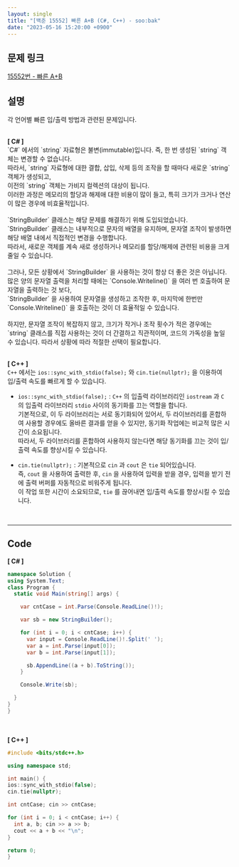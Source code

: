 ```yaml
---
layout: single
title: "[백준 15552] 빠른 A+B (C#, C++) - soo:bak"
date: "2023-05-16 15:20:00 +0900"
---
```


## 문제 링크
  [15552번 - 빠른 A+B](https://www.acmicpc.net/problem/15552)

## 설명
각 언어별 빠른 입/출력 방법과 관련된 문제입니다. <br>

<br>
<b>[ C# ] </b>
<br>
`C#` 에서의 `string` 자료형은 불변(immutable)입니다. 즉, 한 번 생성된 `string` 객체는 변경할 수 없습니다. <br>
따라서, `string` 자료형에 대한 결합, 삽입, 삭제 등의 조작을 할 때마다 새로운 `string` 객체가 생성되고,<br>
이전의 `string` 객체는 가비지 컬렉션의 대상이 됩니다.<br>
이러한 과정은 메모리의 할당과 해제애 대한 비용이 많이 들고, 특히 크기가 크거나 연산이 많은 경우에 비효율적입니다. <br>
<br>
`StringBuilder` 클래스는 해당 문제를 해결하기 위해 도입되었습니다. <br>
`StringBuilder` 클래스는 내부적으로 문자의 배열을 유지하며, 문자열 조작이 발생하면 해당 배열 내에서 직접적인 변경을 수행합니다. <br>
따라서, 새로운 객체를 계속 새로 생성하거나 메모리를 할당/해제에 관련된 비용을 크게 줄일 수 있습니다. <br>
<br>
그러나, 모든 상황에서 `StringBuilder` 을 사용하는 것이 항상 더 좋은 것은 아닙니다. <br>
많은 양의 문자열 출력을 처리할 때에는 `Console.Writeline()` 을 여러 번 호출하여 문자열을 출력하는 것 보다, <br>
`StringBuilder` 을 사용하여 문자열을 생성하고 조작한 후, 마지막에 한번만 `Console.Writeline()` 을 호출하는 것이 더 효율적일 수 있습니다.<br>
<br>
하지만, 문자열 조작이 복잡하지 않고, 크기가 작거나 조작 횟수가 적은 경우에는 `string` 클래스를 직접 사용하는 것이 더 간결하고 직관적이며, 코드의 가독성을 높일 수 있습니다. 따라서 상황에 따라 적절한 선택이 필요합니다. <br>
<br>

<b>[ C++ ] </b>
<br>
`C++` 에서는 `ios::sync_with_stdio(false);` 와 `cin.tie(nullptr);` 을 이용하여 입/출력 속도를 빠르게 할 수 있습니다. <br>

- `ios::sync_with_stdio(false);` : `C++` 의 입출력 라이브러리인 `iostream` 과 `C` 의 입출력 라이브러리 `stdio` 사이의 동기화를 끄는 역할을 합니다. <br>
기본적으로, 이 두 라이브러리는 서로 동기화되어 있어서, 두 라이브러리를 혼합하여 사용할 경우에도 올바른 결과를 얻을 수 있지만, 동기화 작업에는 비교적 많은 시간이 소요됩니다.<br>
따라서, 두 라이브러리를 혼합하여 사용하지 않는다면 해당 동기화를 끄는 것이 입/출력 속도를 향상시킬 수 있습니다.<br>

- `cin.tie(nullptr);` : 기본적으로 `cin` 과 `cout` 은 `tie` 되어있습니다.<br>
즉, `cout` 을 사용하여 출력한 후, `cin` 을 사용하여 입력을 받을 경우, 입력을 받기 전에 출력 버퍼를 자동적으로 비워주게 됩니다.<br>
이 작업 또한 시간이 소요되므로, `tie` 를 끊어내면 입/출력 속도를 향상시킬 수 있습니다.<br>
<br>

- - -

## Code
<b>[ C# ] </b>
<br>

  ```c#
namespace Solution {
  using System.Text;
  class Program {
    static void Main(string[] args) {

      var cntCase = int.Parse(Console.ReadLine()!);

      var sb = new StringBuilder();

      for (int i = 0; i < cntCase; i++) {
        var input = Console.ReadLine()!.Split(' ');
        var a = int.Parse(input[0]);
        var b = int.Parse(input[1]);

        sb.AppendLine((a + b).ToString());
      }

      Console.Write(sb);

    }
  }
}
  ```
<br><br>
<b>[ C++ ] </b>
<br>

  ```c++
#include <bits/stdc++.h>

using namespace std;

int main() {
  ios::sync_with_stdio(false);
  cin.tie(nullptr);

  int cntCase; cin >> cntCase;

  for (int i = 0; i < cntCase; i++) {
    int a, b; cin >> a >> b;
    cout << a + b << "\n";
  }

  return 0;
}
  ```
